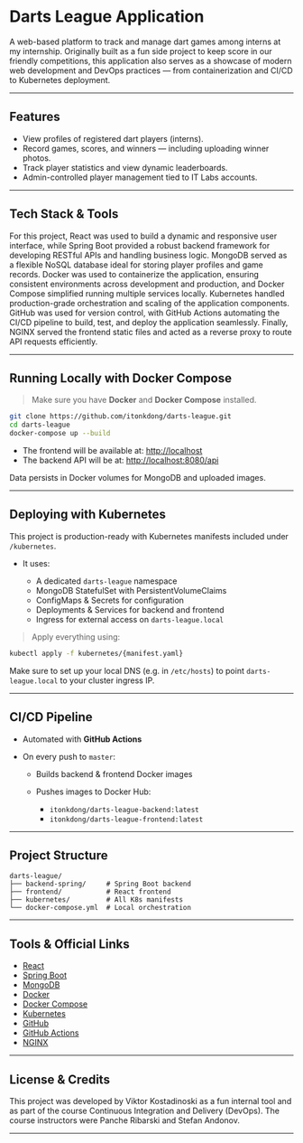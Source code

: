 # Darts League Application

A web-based platform to track and manage dart games among interns at my internship.
Originally built as a fun side project to keep score in our friendly competitions, this application also serves as a showcase of modern web development and DevOps practices — from containerization and CI/CD to Kubernetes deployment.

---

## Features

* View profiles of registered dart players (interns).
* Record games, scores, and winners — including uploading winner photos.
* Track player statistics and view dynamic leaderboards.
* Admin-controlled player management tied to IT Labs accounts.

---

## Tech Stack & Tools

For this project, React was used to build a dynamic and responsive user interface, while Spring Boot provided a robust backend framework for developing RESTful APIs and handling business logic. MongoDB served as a flexible NoSQL database ideal for storing player profiles and game records. Docker was used to containerize the application, ensuring consistent environments across development and production, and Docker Compose simplified running multiple services locally. Kubernetes handled production-grade orchestration and scaling of the application components. GitHub was used for version control, with GitHub Actions automating the CI/CD pipeline to build, test, and deploy the application seamlessly. Finally, NGINX served the frontend static files and acted as a reverse proxy to route API requests efficiently.

---

## Running Locally with Docker Compose

> Make sure you have **Docker** and **Docker Compose** installed.

```bash
git clone https://github.com/itonkdong/darts-league.git
cd darts-league
docker-compose up --build
```

* The frontend will be available at: [http://localhost](http://localhost)
* The backend API will be at: [http://localhost:8080/api](http://localhost:8080/api)

Data persists in Docker volumes for MongoDB and uploaded images.

---

## Deploying with Kubernetes

This project is production-ready with Kubernetes manifests included under `/kubernetes`.

* It uses:

  * A dedicated `darts-league` namespace
  * MongoDB StatefulSet with PersistentVolumeClaims
  * ConfigMaps & Secrets for configuration
  * Deployments & Services for backend and frontend
  * Ingress for external access on `darts-league.local`

> Apply everything using:

```bash
kubectl apply -f kubernetes/{manifest.yaml}
```

Make sure to set up your local DNS (e.g. in `/etc/hosts`) to point `darts-league.local` to your cluster ingress IP.

---

## CI/CD Pipeline

* Automated with **GitHub Actions**
* On every push to `master`:

  * Builds backend & frontend Docker images
  * Pushes images to Docker Hub:

    * `itonkdong/darts-league-backend:latest`
    * `itonkdong/darts-league-frontend:latest`

---

## Project Structure

```
darts-league/
├── backend-spring/     # Spring Boot backend
├── frontend/           # React frontend
├── kubernetes/         # All K8s manifests
└── docker-compose.yml  # Local orchestration
```

---

## Tools & Official Links

* [React](https://react.dev)
* [Spring Boot](https://spring.io/projects/spring-boot)
* [MongoDB](https://www.mongodb.com)
* [Docker](https://www.docker.com)
* [Docker Compose](https://docs.docker.com/compose/)
* [Kubernetes](https://kubernetes.io)
* [GitHub](https://github.com)
* [GitHub Actions](https://github.com/features/actions)
* [NGINX](https://www.nginx.com)

---

## License & Credits

This project was developed by Viktor Kostadinoski as a fun internal tool and as part of the course Continuous Integration and Delivery (DevOps). The course instructors were Panche Ribarski and Stefan Andonov.

---

